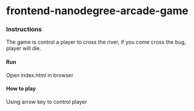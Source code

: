 frontend-nanodegree-arcade-game
===============================

### Instructions
The game is control a player to cross the river, if you come cross the bug, player will die.

#### Run
Open index.html in browser

#### How to play
Using arrow key to control player 

